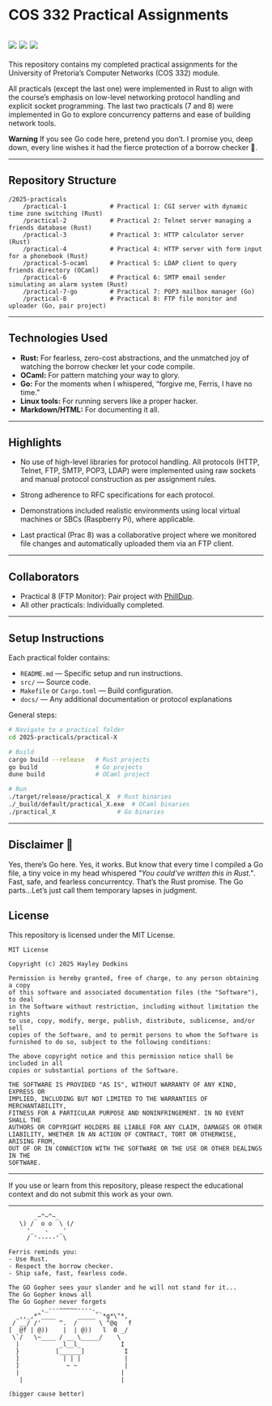 # COS 332 Practical Assignments
![](https://img.shields.io/badge/rust_powered%F0%9F%A6%80%E2%9C%A8-orange)
![](https://img.shields.io/badge/Ocaml_Pattern_Match_Wizardry%F0%9F%90%AB-pink)
![](https://img.shields.io/badge/Go_Simpler_Than_Rust,_But_So_Is_a_Rock-blue)
---

This repository contains my completed practical assignments for the University of Pretoria’s Computer Networks (COS 332) module.

All practicals (except the last one) were implemented in Rust to align with the course’s emphasis on low-level networking protocol handling and explicit socket programming. The last two practicals (7 and 8) were implemented in Go to explore concurrency patterns and ease of building network tools.

**Warning**
If you see Go code here, pretend you don’t. I promise you, deep down, every line wishes it had the fierce protection of a borrow checker 🦀.

---

## Repository Structure

```
/2025-practicals
    /practical-1            # Practical 1: CGI server with dynamic time zone switching (Rust)
    /practical-2            # Practical 2: Telnet server managing a friends database (Rust)
    /practical-3            # Practical 3: HTTP calculator server (Rust)
    /practical-4            # Practical 4: HTTP server with form input for a phonebook (Rust)
    /practical-5-ocaml      # Practical 5: LDAP client to query friends directory (OCaml)
    /practical-6            # Practical 6: SMTP email sender simulating an alarm system (Rust)
    /practical-7-go         # Practical 7: POP3 mailbox manager (Go)
    /practical-8            # Practical 8: FTP file monitor and uploader (Go, pair project)
```

---

## Technologies Used
- **Rust:** For fearless, zero-cost abstractions, and the unmatched joy of watching the borrow checker let your code compile.
- **OCaml:** For pattern matching your way to glory.
- **Go:** For the moments when I whispered, “forgive me, Ferris, I have no time.”
- **Linux tools:** For running servers like a proper hacker.
- **Markdown/HTML:** For documenting it all.
---

## Highlights

- No use of high-level libraries for protocol handling. All protocols (HTTP, Telnet, FTP, SMTP, POP3, LDAP) were implemented using raw sockets and manual protocol construction as per assignment rules.

- Strong adherence to RFC specifications for each protocol.

- Demonstrations included realistic environments using local virtual machines or SBCs (Raspberry Pi), where applicable.

- Last practical (Prac 8) was a collaborative project where we monitored file changes and automatically uploaded them via an FTP client. 

---

## Collaborators

- Practical 8 (FTP Monitor): Pair project with [PhillDup](https://github.com/philldup).
- All other practicals: Individually completed.

---

## Setup Instructions

Each practical folder contains:
- `README.md` — Specific setup and run instructions.
- `src/` — Source code.
- `Makefile` or `Cargo.toml` — Build configuration.
- `docs/` — Any additional documentation or protocol explanations

General steps:

```bash
# Navigate to a practical folder
cd 2025-practicals/practical-X

# Build
cargo build --release   # Rust projects
go build                # Go projects
dune build              # OCaml project

# Run
./target/release/practical_X  # Rust binaries
./_build/default/practical_X.exe  # OCaml binaries
./practical_X                 # Go binaries
```

---

## Disclaimer 🦀

Yes, there’s Go here. Yes, it works.
But know that every time I compiled a Go file, a tiny voice in my head whispered *"You could've written this in Rust."*.
Fast, safe, and fearless concurrentcy. That’s the Rust promise. The Go parts...Let’s just call them temporary lapses in judgment.

## License

This repository is licensed under the MIT License.

```
MIT License

Copyright (c) 2025 Hayley Dodkins

Permission is hereby granted, free of charge, to any person obtaining a copy
of this software and associated documentation files (the "Software"), to deal
in the Software without restriction, including without limitation the rights
to use, copy, modify, merge, publish, distribute, sublicense, and/or sell
copies of the Software, and to permit persons to whom the Software is
furnished to do so, subject to the following conditions:

The above copyright notice and this permission notice shall be included in all
copies or substantial portions of the Software.

THE SOFTWARE IS PROVIDED "AS IS", WITHOUT WARRANTY OF ANY KIND, EXPRESS OR
IMPLIED, INCLUDING BUT NOT LIMITED TO THE WARRANTIES OF MERCHANTABILITY,
FITNESS FOR A PARTICULAR PURPOSE AND NONINFRINGEMENT. IN NO EVENT SHALL THE
AUTHORS OR COPYRIGHT HOLDERS BE LIABLE FOR ANY CLAIM, DAMAGES OR OTHER
LIABILITY, WHETHER IN AN ACTION OF CONTRACT, TORT OR OTHERWISE, ARISING FROM,
OUT OF OR IN CONNECTION WITH THE SOFTWARE OR THE USE OR OTHER DEALINGS IN THE
SOFTWARE.
```

---

If you use or learn from this repository, please respect the educational context and do not submit this work as your own.

---

```
       _~^~^~_
   \) /  o o  \ (/
     '_   -   _'
     / '-----' \
 
Ferris reminds you:
- Use Rust.
- Respect the borrow checker.
- Ship safe, fast, fearless code.

The GO Gopher sees your slander and he will not stand for it...
The Go Gopher knows all
The Go Gopher never forgets
         ,_---~~~~~----._         
  _,,_,*^____      _____``*g*\"*, 
 / __/ /'     ^.  /      \ ^@q   f 
[  @f | @))    |  | @))   l  0 _/  
 \`/   \~____ / __ \_____/    \   
  |           _l__l_           I   
  }          [______]           I  
  ]            | | |            |  
  ]             ~ ~             |  
  |                            |   
   |                           |   

(bigger cause better)
```
